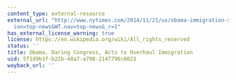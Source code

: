 ```yaml
---
content_type: external-resource
external_url: "http://www.nytimes.com/2014/11/21/us/obama-immigration-speech.html?hp&action=click&pgtype=Homepage&module=first-column-region\xAE\
  ion=top-news&WT.nav=top-news&_r=1"
has_external_license_warning: true
license: https://en.wikipedia.org/wiki/All_rights_reserved
status: ''
title: Obama, Daring Congress, Acts to Overhaul Immigration
uid: 5f1d9b3f-b22b-48a7-a798-2147796c6023
wayback_url: ''
---
```

